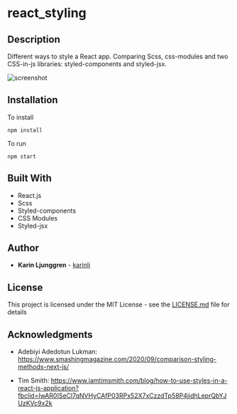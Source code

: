 # react_styling

## Description

Different ways to style a React app.
Comparing Scss, css-modules and two CSS-in-js libraries: styled-components and styled-jsx.

![screenshot](https://user-images.githubusercontent.com/20776888/115065426-6a6f0d80-9eee-11eb-99bd-650cb3be219d.jpg)

## Installation

To install

`npm install`

To run

`npm start`

## Built With

- React.js
- Scss
- Styled-components
- CSS Modules
- Styled-jsx

## Author

- **Karin Ljunggren** - [karinlj](https://github.com/karinlj)

## License

This project is licensed under the MIT License - see the [LICENSE.md](LICENSE.md) file for details

## Acknowledgments

- Adebiyi Adedotun Lukman: https://www.smashingmagazine.com/2020/09/comparison-styling-methods-next-js/

- Tim Smith: https://www.iamtimsmith.com/blog/how-to-use-styles-in-a-react-js-application?fbclid=IwAR0ISeCl7qNVHyCAfP03RPx52X7xCzzdTp58P4jidhLeprQbYJUzKVc9x2k
